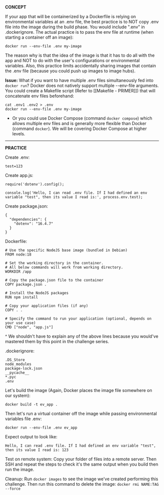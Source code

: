 **CONCEPT**

If your app that will be containerized by a Dockerfile is relying on environmental variables at an .env file, the best practice is to NOT copy .env file into the image during the build phase. You would include ".env" in .dockerignore. The actual practice is to pass the env file at runtime (when starting a container off an image):  
```
docker run --env-file .env my-image
```

The reason why is that the idea of the image is that it has to do all with the app and NOT to do with the user's configurations or environmental variables. Also, this practice limits accidentally sharing images that contain the .env file (because you could push up images to image hubs).

**Issue:** What if you want to have multiple .env files simultaneously fed into `docker run`? 
Docker does not natively support multiple --env-file arguments. You could create a Makefile script (Refer to [[Makefile - PRIMER]]) that will concatenate env files beforehand:
```
cat .env1 .env2 > .env
docker run --env-file .env my-image
```
- Or you could use Docker Compose (command `docker compose`) which allows multiple env files and is generally more flexible than Docker (command `docker`). We will be covering Docker Compose at higher levels.

---

**PRACTICE**

Create .env:
```
test=123
```

Create app.js:
```
require('dotenv').config();

console.log('Hello, I can read .env file. If I had defined an env variable "test", then its value I read is:', process.env.test);
```

Create package.json:
```
{
  "dependencies": {
    "dotenv": "16.4.7"
  }
}
```

Dockerfile:
```
# Use the specific NodeJS base image (bundled in Debian)
FROM node:18

# Set the working directory in the container.
# All below commands will work from working directory.
WORKDIR /app

# Copy the package.json file to the container
COPY package.json .

# Install the NodeJS packages
RUN npm install

# Copy your application files (if any)
COPY . .

# Specify the command to run your application (optional, depends on your use case)
CMD ["node", "app.js"]
```

^ We shouldn't have to explain any of the above lines because you would've mastered them by this point in the challenge series.

.dockerignore:
```
.DS_Store
node_modules
package-lock.json
__pycache__
*.pyc
.env
```

Let's build the image (Again, Docker places the image file somewhere on our system):
```
docker build -t ev_app .
```

Then let's run a virtual container off the image while passing environmental variables file .env:
```
docker run --env-file .env ev_app
```

Expect output to look like:
```
Hello, I can read .env file. If I had defined an env variable "test", then its value I read is: 123
```

Test on remote system:
Copy your folder of files into a remote server. Then SSH and repeat the steps to check it's the same output when you build then run the image.

Cleanup:
Run `docker images` to see the image we've created performing this challenge. Then run this command to delete the image: `docker rmi NAME:TAG --force`

